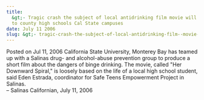 ```yaml
---
title:
  &gt;- Tragic crash the subject of local antidrinking film movie will go out
  to county high schools Cal State campuses
date: July 11 2006
slug: &gt;- tragic-crash-the-subject-of-local-antidrinking-film--movie-will-go-out-to-county-high-schools-cal-state-campuses
---
```


 



<span class="date">Posted on Jul 11, 2006    </span>
California State University, Monterey Bay has teamed up with a
Salinas drug- and alcohol-abuse prevention group to produce a short
film about the dangers of binge drinking. The movie, called &quot;Her
Downward Spiral,&quot; is loosely based on the life of a local high
school student, said Eden Estrada, coordinator for Safe Teens
Empowerment Project in Salinas.<br>
&#x2013; Salinas Californian, July 11, 2006<br/></br>




 
